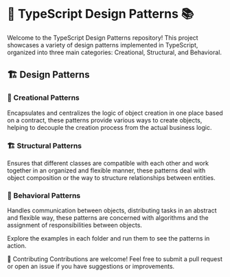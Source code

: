 # 🌟 TypeScript Design Patterns 📚

Welcome to the TypeScript Design Patterns repository! This project showcases a variety of design patterns implemented in TypeScript, organized into three main categories: Creational, Structural, and Behavioral.


## 🏗️ Design Patterns

### 🧱 Creational Patterns

Encapsulates and centralizes the logic of object creation in one place based on a contract, these patterns provide various ways to create objects, helping to decouple the creation process from the actual business logic.

### 🏗️ Structural Patterns

Ensures that different classes are compatible with each other and work together in an organized and flexible manner, these patterns deal with object composition or the way to structure relationships between entities.

### 🤖 Behavioral Patterns

Handles communication between objects, distributing tasks in an abstract and flexible way, these patterns are concerned with algorithms and the assignment of responsibilities between objects.

Explore the examples in each folder and run them to see the patterns in action.

🤝 Contributing
Contributions are welcome! Feel free to submit a pull request or open an issue if you have suggestions or improvements.
